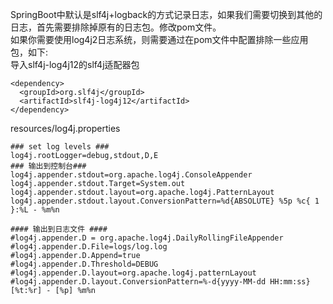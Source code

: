 SpringBoot中默认是slf4j+logback的方式记录日志，如果我们需要切换到其他的日志，首先需要排除掉原有的日志包。修改pom文件。<br>
如果你需要使用log4j2日志系统，则需要通过在pom文件中配置排除一些应用包，如下:<br>
导入slf4j-log4j12的slf4j适配器包<br>
``` 
<dependency>
  <groupId>org.slf4j</groupId>
  <artifactId>slf4j-log4j12</artifactId>
</dependency>
```
resources/log4j.properties<br>
```
### set log levels ###
log4j.rootLogger=debug,stdout,D,E
### 输出到控制台###
log4j.appender.stdout=org.apache.log4j.ConsoleAppender
log4j.appender.stdout.Target=System.out
log4j.appender.stdout.layout=org.apache.log4j.PatternLayout
log4j.appender.stdout.layout.ConversionPattern=%d{ABSOLUTE} %5p %c{ 1 }:%L - %m%n

#### 输出到日志文件 ####
#log4j.appender.D = org.apache.log4j.DailyRollingFileAppender
#log4j.appender.D.File=logs/log.log
#log4j.appender.D.Append=true
#log4j.appender.D.Threshold=DEBUG
#log4j.appender.D.layout=org.apache.log4j.patternLayout
#log4j.appender.D.layout.ConversionPattern=%-d{yyyy-MM-dd HH:mm:ss} [%t:%r] - [%p] %m%n
```